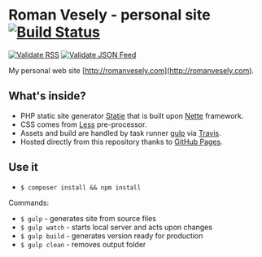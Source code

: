 # Roman Vesely - personal site [![Build Status](https://img.shields.io/travis/crazko/romanvesely.com.svg)](https://travis-ci.org/crazko/romanvesely.com)

[![Validate RSS](https://img.shields.io/badge/validate-rss-orange.svg)](https://validator.w3.org/feed/check.cgi?url=http%3A//romanvesely.com/rss.xml)
[![Validate JSON Feed](https://img.shields.io/badge/validate-json_feed-green.svg)](http://validator.jsonfeed.org/?url=http%3A%2F%2Fromanvesely.com%2Ffeed.json)

My personal web site [http://romanvesely.com](http://romanvesely.com).

## What's inside?
- PHP static site generator [Statie](https://github.com/Symplify/Statie) that is built upon [Nette](https://nette.org/) framework.
- CSS comes from [Less](http://lesscss.org/) pre-processor.
- Assets and build are handled by task runner [gulp](http://gulpjs.com/) via [Travis](https://travis-ci.org).
- Hosted directly from this repository thanks to [GitHub Pages](https://pages.github.com).

## Use it

- `$ composer install && npm install`

Commands:
- `$ gulp` - generates site from source files
- `$ gulp watch` - starts local server and acts upon changes
- `$ gulp build` - generates version ready for production
- `$ gulp clean` - removes output folder
